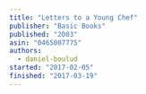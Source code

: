 ```yaml
---
title: "Letters to a Young Chef"
publisher: "Basic Books"
published: "2003"
asin: "0465007775"
authors:
  - daniel-boulud
started: "2017-02-05"
finished: "2017-03-19"
---
```

